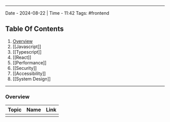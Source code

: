 ----
Date - 2024-08-22  |  Time - 11:42
Tags: #frontend 

## Table Of Contents

1. [Overview](#Overview)
2. [[Javascript]]
3. [[Typescript]]
4. [[React]]
5. [[Performance]]
6. [[Security]]
7. [[Accessibility]]
8. [[System Design]]

----
### Overview

| Topic | Name | Link |
| ----- | ---- | ---- |
|       |      |      |



